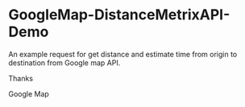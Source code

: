 # GoogleMap-DistanceMetrixAPI-Demo

An example request for get distance and estimate time from origin to destination from Google map API.

Thanks

Google Map

